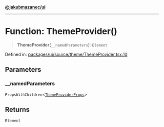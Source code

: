 [**@jakubmazanec/ui**](../README.md)

---

# Function: ThemeProvider()

> **ThemeProvider**(`__namedParameters`): `Element`

Defined in:
[packages/ui/source/theme/ThemeProvider.tsx:10](https://github.com/jakubmazanec/tools/blob/74fa88a6249b3d486436ae7655f4962bc4a86e11/packages/ui/source/theme/ThemeProvider.tsx#L10)

## Parameters

### \_\_namedParameters

`PropsWithChildren`\<[`ThemeProviderProps`](../type-aliases/ThemeProviderProps.md)\>

## Returns

`Element`
